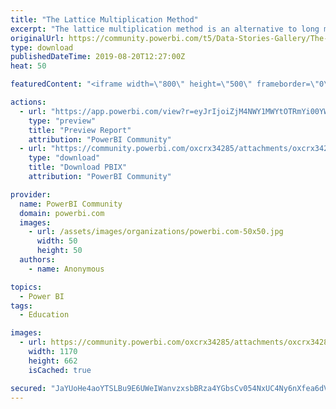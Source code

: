 ```yaml
---
title: "The Lattice Multiplication Method"
excerpt: "The lattice multiplication method is an alternative to long multiplication and can be used to multiply numbers of any length. This report consists of"
originalUrl: https://community.powerbi.com/t5/Data-Stories-Gallery/The-Lattice-Multiplication-Method/m-p/771189
type: download
publishedDateTime: 2019-08-20T12:27:00Z
heat: 50

featuredContent: "<iframe width=\"800\" height=\"500\" frameborder=\"0\" src=\"https://app.powerbi.com/view?r=eyJrIjoiZjM4NWY1MWYtOTRmYi00YWY1LWEwYWItNmEwMmIzMjY5MzMxIiwidCI6IjRhZmMxYzI3LTRjNjAtNDhiMS04OWFiLTJiYzFiZjU4Mjk1ZiIsImMiOjN9\"></iframe>"

actions:
  - url: "https://app.powerbi.com/view?r=eyJrIjoiZjM4NWY1MWYtOTRmYi00YWY1LWEwYWItNmEwMmIzMjY5MzMxIiwidCI6IjRhZmMxYzI3LTRjNjAtNDhiMS04OWFiLTJiYzFiZjU4Mjk1ZiIsImMiOjN9"
    type: "preview"
    title: "Preview Report"
    attribution: "PowerBI Community"
  - url: "https://community.powerbi.com/oxcrx34285/attachments/oxcrx34285/DataStoriesGallery/2869/2/LatticeMethodFinal.pbix"
    type: "download"
    title: "Download PBIX"
    attribution: "PowerBI Community"

provider:
  name: PowerBI Community
  domain: powerbi.com
  images:
    - url: /assets/images/organizations/powerbi.com-50x50.jpg
      width: 50
      height: 50
  authors:
    - name: Anonymous

topics:
  - Power BI
tags:
  - Education

images:
  - url: https://community.powerbi.com/oxcrx34285/attachments/oxcrx34285/DataStoriesGallery/2869/1/Capture.PNG
    width: 1170
    height: 662
    isCached: true

secured: "JaYUoHe4aoYTSLBu9E6UWeIWanvzxsbBRza4YGbsCv054NxUC4Ny6nXfea6dVj5kB39SGssWrFdKvcrwvLXWIJlsgWpB4ZoWn7iobSRdo/WM9t5laUWuN3R5KXMBZXT3Vi27u2RDIGTJtM3FjJDe61+UWK9hIzAaN5vqyxS9T0maYLdc30yc+qrppWbd+LpTH+oGuB1IDTbPU+V4EQCQyF4bSPPi2EtraPwYi7IzP4mNP8zYk7k4mFoDrxNnPwXwuYrdJyJseywIXRoxj9RYTGOtmpQ9qDd4xpexj8jZhcBQw7Hbtm2Q4YgKyl6z4PgJEtktYLFXLND23aXee14SPQJ2A78tBuNWjp4gwRGWYX4Vk51bdva3YQBsqTvb3J96IENMAnuAcqtlxj/m+76kHw==;nVcypUH7upW+MB2PaYjV3Q=="
---
```


